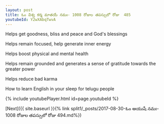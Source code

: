 ```yaml
---
layout: post
title: ఓం విశ్వ కర్మ మాతయే నమః- 1008 రోజుల తపస్సులో రోజు  485
youtubeId: Y2wXAbqTwvA
---
```

 
 
Helps get goodness, bliss and peace and God's blessings
 
Helps remain focused, help generate inner energy 
 
Helps boost physical and mental health 
 
Helps remain grounded and generates a sense of gratitude towards the greater power 
 
Helps reduce bad karma
 
How to learn English in your sleep for telugu people
 
 
 
 


{% include youtubePlayer.html id=page.youtubeId %}
 
[Next]({{ site.baseurl }}{% link split1/_posts/2017-08-30-ఓం ఆయుషే నమః- 1008 రోజుల తపస్సులో రోజు  494.md%})
 
